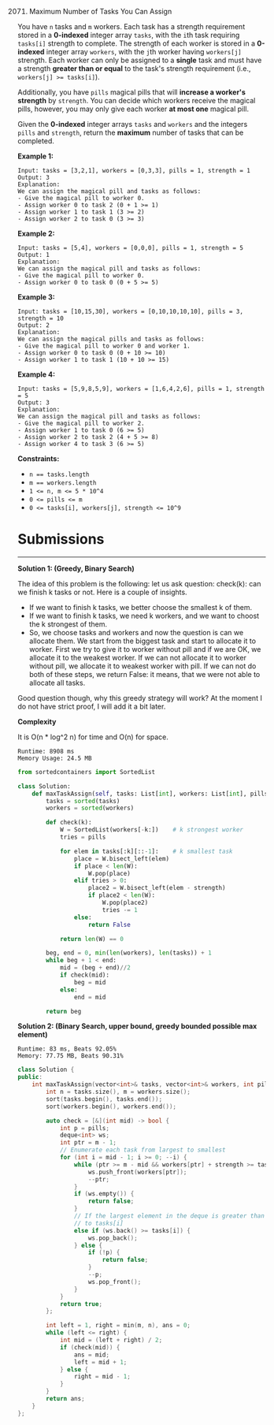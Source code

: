 2071. Maximum Number of Tasks You Can Assign

You have `n` tasks and `m` workers. Each task has a strength requirement stored in a **0-indexed** integer array `tasks`, with the `i`th task requiring `tasks[i]` strength to complete. The strength of each worker is stored in a **0-indexed** integer array `workers`, with the `j`th worker having `workers[j]` strength. Each worker can only be assigned to a **single** task and must have a strength **greater than or equal** to the task's strength requirement (i.e., `workers[j] >= tasks[i]`).

Additionally, you have `pills` magical pills that will **increase a worker's strength** by `strength`. You can decide which workers receive the magical pills, however, you may only give each worker **at most one** magical pill.

Given the **0-indexed** integer arrays `tasks` and `workers` and the integers `pills` and `strength`, return the **maximum** number of tasks that can be completed.

 

**Example 1:**
```
Input: tasks = [3,2,1], workers = [0,3,3], pills = 1, strength = 1
Output: 3
Explanation:
We can assign the magical pill and tasks as follows:
- Give the magical pill to worker 0.
- Assign worker 0 to task 2 (0 + 1 >= 1)
- Assign worker 1 to task 1 (3 >= 2)
- Assign worker 2 to task 0 (3 >= 3)
```

**Example 2:**
```
Input: tasks = [5,4], workers = [0,0,0], pills = 1, strength = 5
Output: 1
Explanation:
We can assign the magical pill and tasks as follows:
- Give the magical pill to worker 0.
- Assign worker 0 to task 0 (0 + 5 >= 5)
```

**Example 3:**
```
Input: tasks = [10,15,30], workers = [0,10,10,10,10], pills = 3, strength = 10
Output: 2
Explanation:
We can assign the magical pills and tasks as follows:
- Give the magical pill to worker 0 and worker 1.
- Assign worker 0 to task 0 (0 + 10 >= 10)
- Assign worker 1 to task 1 (10 + 10 >= 15)
```

**Example 4:**
```
Input: tasks = [5,9,8,5,9], workers = [1,6,4,2,6], pills = 1, strength = 5
Output: 3
Explanation:
We can assign the magical pill and tasks as follows:
- Give the magical pill to worker 2.
- Assign worker 1 to task 0 (6 >= 5)
- Assign worker 2 to task 2 (4 + 5 >= 8)
- Assign worker 4 to task 3 (6 >= 5)
```

**Constraints:**

* `n == tasks.length`
* `m == workers.length`
* `1 <= n, m <= 5 * 10^4`
* `0 <= pills <= m`
* `0 <= tasks[i], workers[j], strength <= 10^9`

# Submissions
---
**Solution 1: (Greedy, Binary Search)**

The idea of this problem is the following: let us ask question: check(k): can we finish k tasks or not. Here is a couple of insights.

* If we want to finish k tasks, we better choose the smallest k of them.
* If we want to finish k tasks, we need k workers, and we want to choost the k strongest of them.
* So, we choose tasks and workers and now the question is can we allocate them. We start from the biggest task and start to allocate it to worker. First we try to give it to worker without pill and if we are OK, we allocate it to the weakest worker. If we can not allocate it to worker without pill, we allocate it to weakest worker with pill. If we can not do both of these steps, we return False: it means, that we were not able to allocate all tasks.

Good question though, why this greedy strategy will work? At the moment I do not have strict proof, I will add it a bit later.

**Complexity**

It is O(n * log^2 n) for time and O(n) for space.

```
Runtime: 8908 ms
Memory Usage: 24.5 MB
```
```python
from sortedcontainers import SortedList

class Solution:
    def maxTaskAssign(self, tasks: List[int], workers: List[int], pills: int, strength: int) -> int:
        tasks = sorted(tasks)
        workers = sorted(workers)

        def check(k):
            W = SortedList(workers[-k:])    # k strongest worker
            tries = pills

            for elem in tasks[:k][::-1]:    # k smallest task
                place = W.bisect_left(elem)
                if place < len(W):
                    W.pop(place)
                elif tries > 0:
                    place2 = W.bisect_left(elem - strength)
                    if place2 < len(W):
                        W.pop(place2)
                        tries -= 1
                else:
                    return False

            return len(W) == 0

        beg, end = 0, min(len(workers), len(tasks)) + 1
        while beg + 1 < end:
            mid = (beg + end)//2
            if check(mid):
                beg = mid
            else:
                end = mid

        return beg
```

**Solution 2: (Binary Search, upper bound, greedy bounded possible max element)**
```
Runtime: 83 ms, Beats 92.05%
Memory: 77.75 MB, Beats 90.31%
```
```c++
class Solution {
public:
    int maxTaskAssign(vector<int>& tasks, vector<int>& workers, int pills, int strength) {
        int n = tasks.size(), m = workers.size();
        sort(tasks.begin(), tasks.end());
        sort(workers.begin(), workers.end());

        auto check = [&](int mid) -> bool {
            int p = pills;
            deque<int> ws;
            int ptr = m - 1;
            // Enumerate each task from largest to smallest
            for (int i = mid - 1; i >= 0; --i) {
                while (ptr >= m - mid && workers[ptr] + strength >= tasks[i]) {
                    ws.push_front(workers[ptr]);
                    --ptr;
                }
                if (ws.empty()) {
                    return false;
                }
                // If the largest element in the deque is greater than or equal
                // to tasks[i]
                else if (ws.back() >= tasks[i]) {
                    ws.pop_back();
                } else {
                    if (!p) {
                        return false;
                    }
                    --p;
                    ws.pop_front();
                }
            }
            return true;
        };

        int left = 1, right = min(m, n), ans = 0;
        while (left <= right) {
            int mid = (left + right) / 2;
            if (check(mid)) {
                ans = mid;
                left = mid + 1;
            } else {
                right = mid - 1;
            }
        }
        return ans;
    }
};
```
